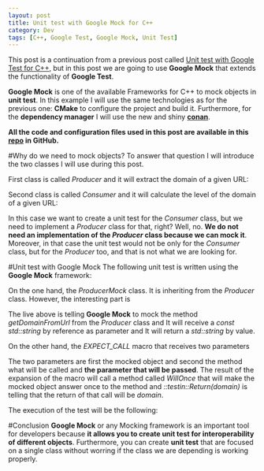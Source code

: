 ```yaml
---
layout: post
title: Unit test with Google Mock for C++
category: Dev
tags: [C++, Google Test, Google Mock, Unit Test]
---
```


This post is a continuation from a previous post called [Unit test with Google Test for C++](http://maitesin.github.io//GoogleTest-C++/), but in this post we are going to use **Google Mock** that extends the functionality of **Google Test**.

**Google Mock** is one of the available Frameworks for C++ to mock objects in **unit test**. In this example I will use the same technologies as for the previous one: **CMake** to configure the project and build it. Furthermore, for the **dependency manager** I will use the new and shiny **[conan](https://www.conan.io/)**.

**All the code and configuration files used in this post are available in this [repo](https://github.com/maitesin/blog/tree/master/google_mock_2016_01_22) in GitHub.**

#Why do we need to mock objects?
To answer that question I will introduce the two classes I will use during this post.

First class is called *Producer* and it will extract the domain of a given URL:
<script src="https://gist.github.com/maitesin/9162d164f6bcadbe2384.js"></script>

Second class is called *Consumer* and it will calculate the level of the domain of a given URL:
<script src="https://gist.github.com/maitesin/1fbfc223814834e67439.js"></script>

In this case we want to create a unit test for the *Consumer* class, but we need to implement a *Producer* class for that, right? Well, no. **We do not need an implementation of the *Producer* class because we can mock it**. Moreover, in that case the unit test would not be only for the *Consumer* class, but for the *Producer* too, and that is not what we are looking for.


#Unit test with Google Mock
The following unit test is written using the **Google Mock** framework:
<script src="https://gist.github.com/maitesin/6ec71be17fde199e4ab3.js"></script>

On the one hand, the *ProducerMock* class. It is inheriting from the *Producer* class. However, the interesting part is
<script src="https://gist.github.com/maitesin/f37c379a6735e719dcd5.js"></script>
The live above is telling **Google Mock** to mock the method *getDomainFromUrl* from the *Producer* class and It will receive a *const std::string* by reference as parameter and It will return a *std::string* by value.

On the other hand, the *EXPECT_CALL* macro that receives two parameters
<script src="https://gist.github.com/maitesin/7fa2cae3d7cfbe726bf0.js"></script>
The two parameters are first the mocked object and second the method what will be called and **the parameter that will be passed**. The result of the expansion of the macro will call a method called *WillOnce* that will make the mocked object answer once to the method and *::testin::Return(domain)* is telling that the return of that call will be *domain*.

The execution of the test will be the following:
<script src="https://gist.github.com/maitesin/70e1d164d358cb786d52.js"></script>

#Conclusion
**Google Mock** or any Mocking framework is an important tool for developers because **it allows you to create unit test for interoperability of different objects**. Furthermore, you can create **unit test** that are focused on a single class without worring if the class we are depending is working properly.
